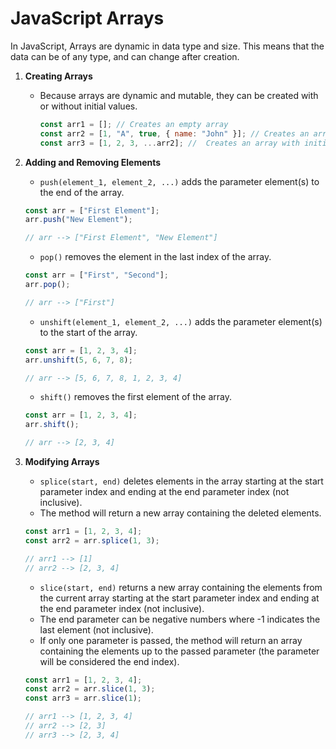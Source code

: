 # JavaScript Arrays

In JavaScript, Arrays are dynamic in data type and size. This means that the data can be of any type, and can change after creation.

1. **Creating Arrays**
   - Because arrays are dynamic and mutable, they can be created with or without initial values.
     ```javascript
     const arr1 = []; // Creates an empty array
     const arr2 = [1, "A", true, { name: "John" }]; // Creates an array with initial values
     const arr3 = [1, 2, 3, ...arr2]; //  Creates an array with initial values, and spreads the values from arr2
     ```
2. **Adding and Removing Elements**

   - `push(element_1, element_2, ...)` adds the parameter element(s) to the end of the array.

   ```javascript
   const arr = ["First Element"];
   arr.push("New Element");

   // arr --> ["First Element", "New Element"]
   ```

   - `pop()` removes the element in the last index of the array.

   ```javascript
   const arr = ["First", "Second"];
   arr.pop();

   // arr --> ["First"]
   ```

   - `unshift(element_1, element_2, ...)` adds the parameter element(s) to the start of the array.

   ```javascript
   const arr = [1, 2, 3, 4];
   arr.unshift(5, 6, 7, 8);

   // arr --> [5, 6, 7, 8, 1, 2, 3, 4]
   ```

   - `shift()` removes the first element of the array.

   ```javascript
   const arr = [1, 2, 3, 4];
   arr.shift();

   // arr --> [2, 3, 4]
   ```

3. **Modifying Arrays**

   - `splice(start, end)` deletes elements in the array starting at the start parameter index and ending at the end parameter index (not inclusive).
   - The method will return a new array containing the deleted elements.

   ```javascript
   const arr1 = [1, 2, 3, 4];
   const arr2 = arr.splice(1, 3);

   // arr1 --> [1]
   // arr2 --> [2, 3, 4]
   ```

   - `slice(start, end)` returns a new array containing the elements from the current array starting at the start parameter index and ending at the end parameter index (not inclusive).
   - The end parameter can be negative numbers where -1 indicates the last element (not inclusive).
   - If only one parameter is passed, the method will return an array containing the elements up to the passed parameter (the parameter will be considered the end index).

   ```javascript
   const arr1 = [1, 2, 3, 4];
   const arr2 = arr.slice(1, 3);
   const arr3 = arr.slice(1);

   // arr1 --> [1, 2, 3, 4]
   // arr2 --> [2, 3]
   // arr3 --> [2, 3, 4]
   ```
